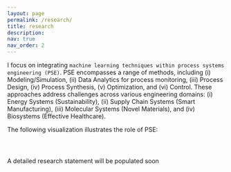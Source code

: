 ```yaml
---
layout: page
permalink: /research/
title: research
description:
nav: true
nav_order: 2
---
```


I focus on integrating `machine learning techniques within process systems engineering (PSE)`. PSE encompasses a range of methods, including (i) Modeling/Simulation, (ii) Data Analytics for process monitoring, (iii) Process Design, (iv) Process Synthesis, (v) Optimization, and (vi) Control. These approaches address challenges across various engineering domains: (i) Energy Systems (Sustainability), (ii) Supply Chain Systems (Smart Manufacturing), (iii) Molecular Systems (Novel Materials), and (iv) Biosystems (Effective Healthcare).

The following visualization illustrates the role of PSE:
<!-- <!DOCTYPE html> -->
<meta charset="utf-8">
<script src="https://cdnjs.cloudflare.com/ajax/libs/d3/3.5.17/d3.min.js"></script>
<script src="https://d3js.org/d3.v3.min.js"></script>
<style>

.svg-container {
  display: block;
  border: none; /* Adjusted border for visibility */
  position: relative;
  width: 90%; /* Custom width */
  padding-bottom: 65%; /* Aspect ratio adjustment */
  vertical-align: middle;
  overflow: auto; /* Enable scroll if content overflows */
  background-color: #f9f9f9; /* Light background color */
  box-shadow: 3px 3px 8px rgba(0, 0, 0, 0.2); /* Subtle shadow */
  margin: 20px auto; /* Center align with margin */
  cursor: pointer; /* Change cursor to pointer */
  opacity: 0.8; /* 80% transparency */
}

.svg-content {
  display: inline-block;
  position: absolute;
  top: 0;
  left: 0;
}

path.link {
  fill: none;
  stroke: #31352e;
  stroke-width: 1.5px;
}
 
path.link.phdCurrent {
  stroke: #FF0000;
  stroke-width: 2px;
}
 
path.link.phdGraduate {
  stroke: #FF7F50;
  stroke-width: 2px;
}

path.link.mtechCurrent {
  stroke: #32CD32;
  stroke-width: 2px;
}

path.link.mtechGraduate {
  stroke: #00BFFF;
  stroke-width: 2px;
}

path.link.ddCurrent {
  stroke: #7B68EE;
  stroke-width: 2px;
}
 
path.link.ddGraduate {
  stroke: #FF4500;
  sstroke-width: 2px;
}

path.link.unknown {
  stroke: #b3b3b3;
}
 
circle {
  fill: #ccc;
  stroke: #292929;
  stroke-width: 1px;
}
 
text {
  fill: #000;
  font: 20px sans-serif;
  pointer-events: none;
}
 
</style>
<body>
  <header>
  </header>
  <!-- container for force layout visualisation  -->
  <div id="container" class="svg-container">
  </div>  
<script>
 
// fetch the data
d3.csv("/sa-prana/assets/data/automation_net.csv", function(error, links) {

var nodes = {},
  nodeGroup = {};

// Compute the distinct nodes from the links.
links.forEach(function(link) {
    link.source = nodes[link.source] || 
        (nodes[link.source] = {nameS: link.source});
    link.target = nodes[link.target] || 
        (nodes[link.target] = {nameT: link.target});
    link.value = +link.value;
    nodeGroup[link.target.nameT] = link.group;});
 
var width = 960,
    height = 800,
    color = d3.scale.category10();
 
var force = d3.layout.force()
    .nodes(d3.values(nodes))
    .links(links)
    .size([width, height])
    .linkStrength(1)//** by default 1
    .friction(0.9)
    .linkDistance(linkLength)
    .charge(-700) //** -ve value: repulsion
    .gravity(0.05) //** spring attraction btw nodes.
    .theta(0.8)
    .alpha(0.1)
    .on("tick", tick)
    .start();

// Initial positions for PSE, technique nodes, and application nodes
nodes["PSE"].fx = width * 0.15; // Fix PSE on the left
nodes["PSE"].fy = height * 0.5;

const techniqueNodes = ["Modeling/Simulation", "Optimization", "Process Synthesis", "Control", "Process Design", "Data Analytics"];
const applicationNodes = ["Energy Systems", "Molecular Systems", "Supply Chain Systems", "Biosystems"];

// Set initial positions for technique nodes (clustered towards the center)
techniqueNodes.forEach(function (node, i) {
    nodes[node].x = width * 0.35 + Math.random() * 100; // Randomize a bit
    nodes[node].y = height * 0.5 + i * 60;
});

// Set initial positions for application nodes (on the right)
applicationNodes.forEach(function (node, i) {
    nodes[node].x = width * 0.65 + Math.random() * 100;
    nodes[node].y = height * 0.3 + i * 100;
});


links.forEach(function(link) {
	if (link.value == 1) {
		link.type = "phdCurrent";
	} else if (link.value == 2) {
		link.type = "phdGraduate";
  } else if (link.value == 3) {
    link.type = "mtechCurrent";
  } else if (link.value == 4) {
    link.type = "mtechGraduate";
  } else if (link.value == 5) {
    link.type = "ddCurrent";
  } else if (link.value == 6) {
    link.type = "ddGraduate";
  } else {
    link.type = "unknown";
  }
});
 
var svg = d3.select("div#container").append("svg")
    .attr("preserveAspectRatio", "xMinYMin meet")
    .attr("viewBox", "10 -20 960 800") //** Manually enter width and height. should be same as earlier defined
    .classed("svg-content", true);
    //.attr("width", width)
    //.attr("height", height);
 
// build the arrow.
svg.append("svg:defs").selectAll("marker")
    .data(["end"])      // Different link/path types can be defined here
  .enter().append("svg:marker")    // This section adds in the arrows
    .attr("id", String)
    .attr("viewBox", "0 -5 10 10")
    .attr("refX", 15)
    .attr("refY", -1.5)
    .attr("markerWidth", 6)
    .attr("markerHeight", 6)
    .attr("orient", "auto")
  .append("svg:path")
    .attr("d", "M0,-5L10,0L0,5");
 
// define the nodes
var node = svg.selectAll(".node")
    .data(force.nodes())
  .enter().append("g")
    .attr("class", "node")
    .attr("cursor", "pointer")
    .on("mouseover", mouseover)
    .on("mouseout", mouseout)
    .call(force.drag);
    
// add the links and the arrows
var path = svg.append("svg:g").selectAll("path")
    .data(force.links())
  .enter().append("svg:path")
    .attr("class", function(d) { return "link " + d.type; })
    .attr("marker-end", "url(#end)");
 

     
// add the nodes
node.append("circle")
    .attr("r", function(d)
      {if (d.nameS) {
        return 20;} /* radius for source node */
      if (d.nameT) {
        return 20;}}) /* radius for target node */
    .style("fill", function(d)
      {if (d.nameS) {
        return "red";} /* color for source node */
      if (d.nameT) {
        return color(nodeGroup[d.nameT]);} /* color for target node */
      return "#7a7a7a"; }); 

// add the text 
node.append("text")
    .attr("x", 12)
    .attr("dy", ".35em")
    .text(function(d) 
    {if (d.nameS) {
        return d.nameS;} 
      if (d.nameT) {
        return d.nameT;}});
 
// add the curvy lines
function tick() {
    path.attr("d", function(d) {
        var dx = d.target.x - d.source.x,
            dy = d.target.y - d.source.y,
            dr = Math.sqrt(dx * dx + dy * dy);
        return "M" + 
            d.source.x + "," + 
            d.source.y + "A" + 
            dr + "," + dr + " 0 0,1 " + 
            d.target.x + "," + 
            d.target.y;
    });
 
    node
        .attr("transform", function(d) { 
		    return "translate(" + d.x + "," + d.y + ")"; });
}
 
// action to take on mouse over
function mouseover() {
    d3.select(this).select("text").transition()
        .duration(750)
        .ease("elastic")
        .attr("x", 22)
        .style("fill", "#39ff14")        // Bright green text color
        .style("stroke", "black")        // Black outline
        .style("stroke-width", "1px")    // Thicker outline
        .style("font", "35px times");
    d3.select(this).select("circle").transition()
        .duration(750)
        .ease("elastic")
        .attr("r", 30);
}
 
// action to take on mouse double out
function mouseout() {
    d3.select(this).select("circle").transition()
        .duration(200)
        .ease("quad")
        .attr("r", function(d)
          {if (d.nameS) {
            return 20;} 
          if (d.nameT) {
            return 20;}});
    d3.select(this).select("text").transition()
        .duration(200)
        .ease("quad")
        .attr("x", 12)
        .style("stroke", "none")
        .style("fill", "black")
        .style("stroke", "none")
        .style("font", "25px sans-serif");
}

function linkLength(link){
	if (link.value == 1 || link.value == 1 || link.value == 1) {
		return 60;
	} else if (link.value == 1 || link.value == 1 || link.value == 1) {
		return 50;
  } else {
    return 50;
  }
}

});
 
</script>
</body>
<!-- </html> -->

A detailed research statement will be populated soon  <i class="fa-solid fa-cloud-arrow-up"></i><i class="fa-solid fa-spinner"></i>
